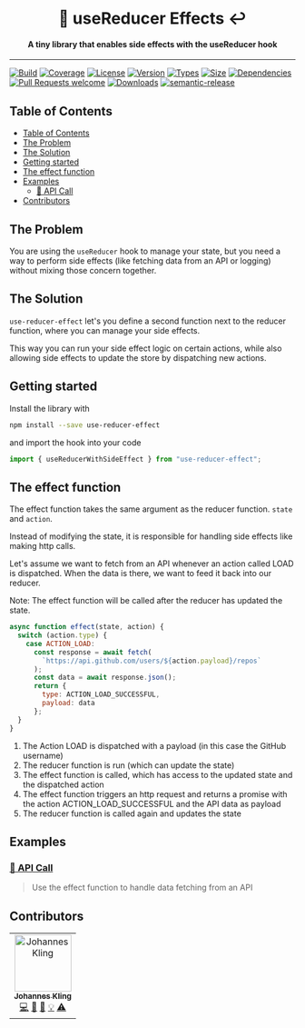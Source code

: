 <h1 align="center">
🧪 useReducer Effects ↩️
</h1>

<h4 align="center">
A tiny library that enables side effects with the useReducer hook
</h4>

<hr>

[![Build](https://img.shields.io/travis/Jibbedi/use-reducer-effect.svg?style=flat)](https://travis-ci.org/Jibbedi/use-reducer-effect)
[![Coverage](https://img.shields.io/codecov/c/gh/Jibbedi/use-reducer-effect.svg?style=flat)](https://codecov.io/gh/Jibbedi/use-reducer-effect)
[![License](https://img.shields.io/npm/l/use-reducer-effect.svg?style=flat)](https://github.com/Jibbedi/use-reducer-effect/blob/master/LICENSE)
[![Version](https://img.shields.io/npm/v/use-reducer-effect.svg?style=flat)](https://www.npmjs.com/package/use-reducer-effect)
[![Types](https://img.shields.io/npm/types/use-reducer-effect.svg?style=flat)](https://www.npmjs.com/package/use-reducer-effect)
[![Size](https://img.shields.io/bundlephobia/min/use-reducer-effect.svg?style=flat)](https://www.npmjs.com/package/use-reducer-effect)
[![Dependencies](https://img.shields.io/badge/Dependencies-None-brightgreen.svg?style=flat)](https://www.npmjs.com/package/use-reducer-effect)
[![Pull Requests welcome](https://img.shields.io/badge/PRs-welcome-brightgreen.svg?style=flat)](http://makeapullrequest.com/)
[![Downloads](https://img.shields.io/npm/dm/use-reducer-effect.svg?style=flat)](https://www.npmjs.com/package/use-reducer-effect)
[![semantic-release](https://img.shields.io/badge/%20%20%F0%9F%93%A6%F0%9F%9A%80-semantic--release-e10079.svg)](https://github.com/semantic-release/semantic-release)

## Table of Contents

- [Table of Contents](#table-of-contents)
- [The Problem](#the-problem)
- [The Solution](#the-solution)
- [Getting started](#getting-started)
- [The effect function](#the-effect-function)
- [Examples](#examples)
  - [🔗 API Call](#%f0%9f%94%97-api-call)
- [Contributors](#contributors)

## The Problem

You are using the `useReducer` hook to manage your state, but you need a way to perform side effects (like fetching data from an API or logging) without mixing those concern together.

## The Solution

`use-reducer-effect` let's you define a second function next to the reducer function, where you can manage your side effects.

This way you can run your side effect logic on certain actions, while also allowing side effects to update the store by dispatching new actions.

## Getting started

Install the library with

```bash
npm install --save use-reducer-effect
```

and import the hook into your code

```jsx
import { useReducerWithSideEffect } from "use-reducer-effect";
```

## The effect function

The effect function takes the same argument as the reducer function.
`state` and `action`.

Instead of modifying the state, it is responsible for handling side effects like making http calls.

Let's assume we want to fetch from an API whenever an action called LOAD is dispatched.
When the data is there, we want to feed it back into our reducer.

Note: The effect function will be called after the reducer has updated the state.

```jsx
async function effect(state, action) {
  switch (action.type) {
    case ACTION_LOAD:
      const response = await fetch(
        `https://api.github.com/users/${action.payload}/repos`
      );
      const data = await response.json();
      return {
        type: ACTION_LOAD_SUCCESSFUL,
        payload: data
      };
  }
}
```

1. The Action LOAD is dispatched with a payload (in this case the GitHub username)
2. The reducer function is run (which can update the state)
3. The effect function is called, which has access to the updated state and the dispatched action
4. The effect function triggers an http request and returns a promise with the action ACTION_LOAD_SUCCESSFUL and the API data as payload
5. The reducer function is called again and updates the state

## Examples

### [🔗 API Call](https://codesandbox.io/s/happy-noether-oecng)

> Use the effect function to handle data fetching from an API

## Contributors

<!-- ALL-CONTRIBUTORS-LIST:START - Do not remove or modify this section -->
<!-- prettier-ignore-start -->
<!-- markdownlint-disable -->
<table>
  <tr>
    <td align="center"><a href="https://turnpro.in"><img src="https://avatars3.githubusercontent.com/u/19505532?v=4" width="100px;" alt="Johannes Kling"/><br /><sub><b>Johannes Kling</b></sub></a><br /><a href="https://github.com/Jibbedi/use-reducer-effect/commits?author=Jibbedi" title="Code">💻</a> <a href="https://github.com/Jibbedi/use-reducer-effect/commits?author=Jibbedi" title="Documentation">📖</a> <a href="#ideas-Jibbedi" title="Ideas, Planning, & Feedback">🤔</a> <a href="#example-Jibbedi" title="Examples">💡</a> <a href="https://github.com/Jibbedi/use-reducer-effect/commits?author=Jibbedi" title="Tests">⚠️</a></td>
  </tr>
</table>

<!-- markdownlint-enable -->
<!-- prettier-ignore-end -->

<!-- ALL-CONTRIBUTORS-LIST:END -->
